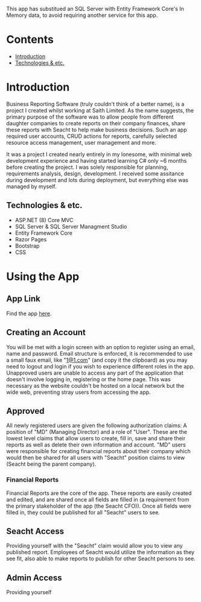 This app has substitued an SQL Server with Entity Framework Core's In Memory data, to avoid requiring another service for this app. 

# Contents
- [Introduction](#Introduction)
- [Technologies & etc.](##technologies--etc)

# Introduction 
Business Reporting Software (truly couldn't think of a better name), is a project I created whilst working at Saith Limited. As the name suggests, the primary purpose of the software was to allow people from different daughter companies to create reports on their company finances, share these reports with Seacht to help make business decisions. Such an app required user accounts, CRUD actions for reports, carefully selected resource access management, user management and more.

It was a project I created nearly entirely in my lonesome, with minimal web development experience and having started learning C# only ~6 months before creating the project. I was solely responsible for planning, requirements analysis, design, development. I received some assitance during development and lots during deployment, but everything else was managed by myself.

## Technologies & etc.
<ul>
  <li>ASP.NET (8) Core MVC</li>
  <li>SQL Server & SQL Server Managment Studio</li>
  <li>Entity Framework Core</li>
  <li>Razor Pages</li>
  <li>Bootstrap</li>
  <li>CSS</li>
</ul>

# Using the App

## App Link
Find the app <a href="https://business-reporting.onrender.com/" target="_blank">here</a>.

## Creating an Account
You will be met with a login screen with an option to register using an email, name and password. Email structure is enforced, it is recommended to use a small faux email, like "1@1.com" (and copy it the clipboard) as you may need to logout and login if you wish to experience different roles in the app. Unapproved users are unable to access any part of the application that doesn't involve logging in, registering or the home page. This was necessary as the website couldn't be hosted on a local network but the wide web, preventing stray users from accessing the app.

## Approved
All newly registered users are given the following authorization claims: A position of "MD" (Managing Director) and a role of "User". These are the lowest level claims that allow users to create, fill in, save and share their reports as well as delete their own information and account. "MD" users were responsible for creating financial reports about their company which would then be shared for all users with "Seacht" position claims to view (Seacht being the parent company).

### Financial Reports
Financial Reports are the core of the app. These reports are easily created and edited, and are shared once all fields are filled in (a requirement from the primary stakeholder of the app (the Seacht CFO)). Once all fields were filled in, they could be published for all "Seacht" users to see.

## Seacht Access
Providing yourself with the "Seacht" claim would allow you to view any published report. Employees of Seacht would utilize the information as they see fit, also able to make reports to publish for other Seacht persons to see.

## Admin Access
Providing yourself 
